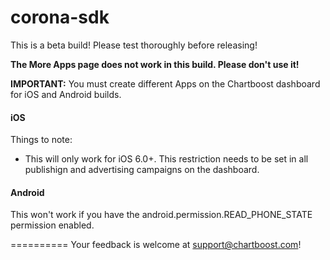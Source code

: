 corona-sdk
==========

This is a beta build! Please test thoroughly before releasing!

__The More Apps page does not work in this build. Please don't use it!__

__IMPORTANT:__ You must create different Apps on the Chartboost dashboard for iOS and Android builds.

#### iOS

Things to note:

* This will only work for iOS 6.0+. This restriction needs to be set in all publishign and advertising campaigns on the dashboard.

#### Android

This won't work if you have the android.permission.READ_PHONE_STATE permission enabled.


==========
Your feedback is welcome at support@chartboost.com!
